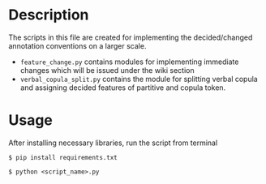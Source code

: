 # Description

The scripts in this file are created for implementing the decided/changed annotation conventions on a larger scale.
* `feature_change.py` contains modules for implementing immediate changes which will be issued under the wiki section
* `verbal_copula_split.py` contains the module for splitting verbal copula and assigning decided features of partitive and copula token.

# Usage 

After installing necessary libraries, run the script from terminal

```
$ pip install requirements.txt

$ python <script_name>.py
```
